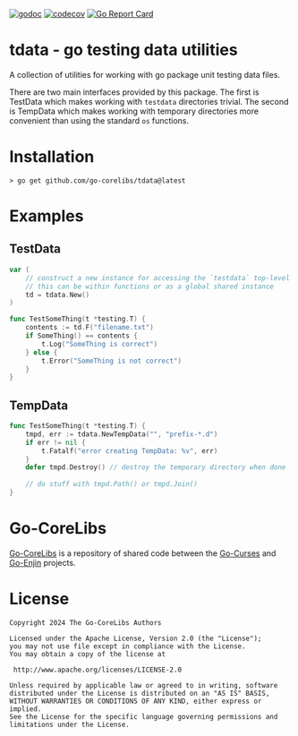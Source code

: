 [![godoc](https://img.shields.io/badge/godoc-reference-blue.svg)](https://pkg.go.dev/github.com/go-corelibs/tdata)
[![codecov](https://codecov.io/gh/go-corelibs/tdata/graph/badge.svg?token=KziW6VPHy1)](https://codecov.io/gh/go-corelibs/tdata)
[![Go Report Card](https://goreportcard.com/badge/github.com/go-corelibs/tdata)](https://goreportcard.com/report/github.com/go-corelibs/tdata)

# tdata - go testing data utilities

A collection of utilities for working with go package unit testing data files.

There are two main interfaces provided by this package. The first is TestData
which makes working with `testdata` directories trivial. The second is TempData
which makes working with temporary directories more convenient than using the
standard `os` functions.


# Installation

``` shell
> go get github.com/go-corelibs/tdata@latest
```

# Examples

## TestData

``` go
var (
    // construct a new instance for accessing the `testdata` top-level path
    // this can be within functions or as a global shared instance
    td = tdata.New()
)

func TestSomeThing(t *testing.T) {
    contents := td.F("filename.txt")
    if SomeThing() == contents {
        t.Log("SomeThing is correct")
    } else {
        t.Error("SomeThing is not correct")
    }
}
```

## TempData

``` go
func TestSomeThing(t *testing.T) {
    tmpd, err := tdata.NewTempData("", "prefix-*.d")
    if err != nil {
        t.Fatalf("error creating TempData: %v", err)
    }
    defer tmpd.Destroy() // destroy the temporary directory when done
    
    // do stuff with tmpd.Path() or tmpd.Join()
}
```

# Go-CoreLibs

[Go-CoreLibs] is a repository of shared code between the [Go-Curses] and
[Go-Enjin] projects.

# License

```
Copyright 2024 The Go-CoreLibs Authors

Licensed under the Apache License, Version 2.0 (the "License");
you may not use file except in compliance with the License.
You may obtain a copy of the license at

 http://www.apache.org/licenses/LICENSE-2.0

Unless required by applicable law or agreed to in writing, software
distributed under the License is distributed on an "AS IS" BASIS,
WITHOUT WARRANTIES OR CONDITIONS OF ANY KIND, either express or implied.
See the License for the specific language governing permissions and
limitations under the License.
```

[Go-CoreLibs]: https://github.com/go-corelibs
[Go-Curses]: https://github.com/go-curses
[Go-Enjin]: https://github.com/go-enjin
